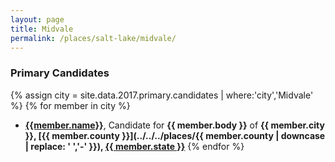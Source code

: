 ```yaml
---
layout: page
title: Midvale
permalink: /places/salt-lake/midvale/
---
```


### Primary Candidates
{% assign city = site.data.2017.primary.candidates | where:'city','Midvale' %}
{% for member in city  %}
- <strong>[{{member.name}}](../../../people/{{member.id}})</strong>, Candidate for <strong>{{ member.body }}</strong> of <strong>{{ member.city }}, [{{ member.county }}](../../../places/{{ member.county | downcase | replace: ' ','-' }}), [{{ member.state }}](../../../places)</strong>
{% endfor %}
